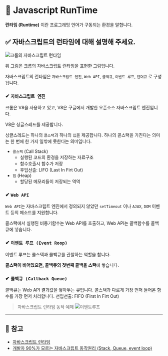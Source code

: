 # 📌 Javascript RunTime
**런타임 (Runtime)** 이란 프로그래밍 언어가 구동되는 환경을 말합니다.

## ✅ 자바스크립트의 런타임에 대해 설명해 주세요.
![크롬의 자바스크립트 런타임](https://beomy.github.io/assets/img/posts/javascript/javascript_runtime.png)

위 그림은 크롬의 자바스크립트 런타임을 표현한 그림입니다.

자바스크립트의 런타임은 `자바스크립트 엔진`, `Web API`, `콜백큐`, `이벤트 루프`, `렌더큐` 로 구성됩니다.

### ✔ `자바스크립트 엔진`
크롬은 V8을 사용하고 있고, V8은 구글에서 개발한 오픈소스 자바스크립트 엔진입니다.

V8은 싱글스레드를 제공합니다.

싱글스레드는 하나의 `콜스택`과 하나의 `힙`을 제공합니다. 하나의 콜스택을 가진다는 의미는 한 번에 한 가지 일밖에 못한다는 의미입니다.

- `콜스택` (Call Stack)
    - 실행된 코드의 환경을 저장하는 자료구조
    - 함수호출시 함수가 저장
    - 후입선출: LIFO (Last In Firt Out)
- `힙` (Heap)
    - 할당된 메모리들이 저장되는 역역

### ✔ `Web API`
`Web API`는 자바스크립트 엔진에서 정의되지 않았던 `setTimeout` 이나 `AJAX`, `DOM` 이벤트 등의 메소드를 지원합니다.

콜스택에서 실행된 비동기함수는 Web API를 호출하고, Web API는 콜백함수를 콜백큐에 넣습니다.

### ✔ `이벤트 루프 (Event Roop)`
이벤트 루프는 콜스택과 콜백큐를 관찰하는 역할을 합니다.

**콜스택이 비어있으면, 콜백큐의 첫번째 콜백을 스택**에 쌓습니다.

### ✔ `콜백큐 (Callback Queue)`
콜백큐는 Web API 결과값을 쌓아두는 큐입니다. 콜스택과 다르게 가장 먼저 들어온 함수를 가장 먼저 처리합니다. 선입선출: FIFO (First In Firt Out)

> 자바스크립트 런타임 동작 예제
![이벤트루프](https://beomy.github.io/assets/img/posts/javascript/javascript_runtime_settimeout.gif)

***

## 🔗 참고
- [자바스크립트 런타임](https://beomy.github.io/tech/javascript/javascript-runtime/)
- [개발자 90%가 모르는 자바스크립트 동작원리 (Stack, Queue, event loop)](https://www.youtube.com/watch?v=v67LloZ1ieI&t=250s)
